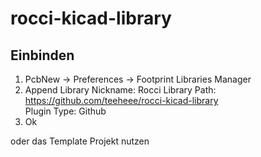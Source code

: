 # rocci-kicad-library

## Einbinden

1. PcbNew -> Preferences -> Footprint Libraries Manager
2. Append Library
 	Nickname: Rocci
	Library Path: https://github.com/teeheee/rocci-kicad-library	
	Plugin Type: Github
3. Ok

oder das Template Projekt nutzen
